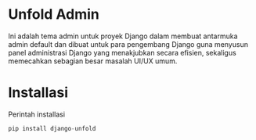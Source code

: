 # Unfold Admin
Ini adalah tema admin untuk proyek Django dalam membuat antarmuka admin default dan dibuat untuk para pengembang Django guna menyusun panel administrasi Django yang menakjubkan secara efisien, sekaligus memecahkan sebagian besar masalah UI/UX umum.
# Installasi
Perintah installasi
```python
pip install django-unfold
```
